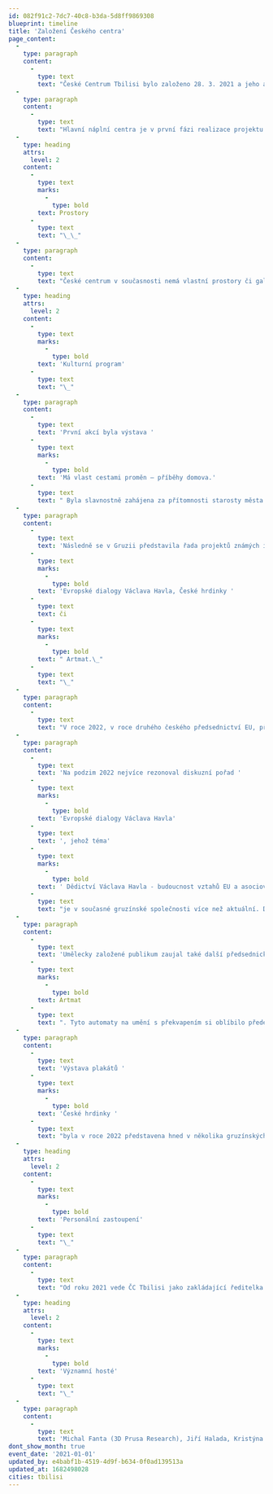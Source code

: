 ```yaml
---
id: 082f91c2-7dc7-40c8-b3da-5d8ff9869308
blueprint: timeline
title: 'Založení Českého centra'
page_content:
  -
    type: paragraph
    content:
      -
        type: text
        text: "České Centrum Tbilisi bylo založeno 28. 3. 2021 a jeho aktivity se nesoustředí jen na Gruzii, ale má za úkol částečně pokrývat i Arménii a Ázerbájdžán. Slavnostní otevření centra se bohužel nekonalo, jelikož byl v Gruzii tou dobou platný zákaz sdružování kvůli pandemii Covid-19.\_"
  -
    type: paragraph
    content:
      -
        type: text
        text: "Hlavní náplní centra je v první fázi realizace projektu EU4Culture, financovaného z evropských fondů. Jeho cílem je propagovat kulturu jako motor růstu a sociálního rozvoje v celém regionu tím, že podpoří tvorbu strategií kulturního rozvoje vybraných měst, poskytne granty na jejich realizaci a podpoří programy vzdělávání a mobility pro umělce.\_"
  -
    type: heading
    attrs:
      level: 2
    content:
      -
        type: text
        marks:
          -
            type: bold
        text: Prostory
      -
        type: text
        text: "\_\_"
  -
    type: paragraph
    content:
      -
        type: text
        text: "České centrum v současnosti nemá vlastní prostory či galerii, momentálně disponuje pouze kanceláří. Výstavy a další akce provozuje v partnerských prostorech.\_"
  -
    type: heading
    attrs:
      level: 2
    content:
      -
        type: text
        marks:
          -
            type: bold
        text: 'Kulturní program'
      -
        type: text
        text: "\_"
  -
    type: paragraph
    content:
      -
        type: text
        text: 'První akcí byla výstava '
      -
        type: text
        marks:
          -
            type: bold
        text: 'Má vlast cestami proměn – příběhy domova.'
      -
        type: text
        text: " Byla slavnostně zahájena za přítomnosti starosty města a delegací z okolních měst 11. listopadu 2021 v Kobuleti.\_\_"
  -
    type: paragraph
    content:
      -
        type: text
        text: 'Následně se v Gruzii představila řada projektů známých i jinde - '
      -
        type: text
        marks:
          -
            type: bold
        text: 'Evropské dialogy Václava Havla, České hrdinky '
      -
        type: text
        text: či
      -
        type: text
        marks:
          -
            type: bold
        text: " Artmat.\_"
      -
        type: text
        text: "\_"
  -
    type: paragraph
    content:
      -
        type: text
        text: "V roce 2022, v roce druhého českého předsednictví EU, představilo ČC Tbilisi některé z projektů, které připravilo ústředí Českých Center pro toto období.\_\_"
  -
    type: paragraph
    content:
      -
        type: text
        text: 'Na podzim 2022 nejvíce rezonoval diskuzní pořad '
      -
        type: text
        marks:
          -
            type: bold
        text: 'Evropské dialogy Václava Havla'
      -
        type: text
        text: ', jehož téma'
      -
        type: text
        marks:
          -
            type: bold
        text: ' Dědictví Václava Havla - budoucnost vztahů EU a asociovaných zemí '
      -
        type: text
        text: "je v současné gruzínské společnosti více než aktuální. Diskuze se zúčastnili i divácky atraktivní hosté - poradce gruzínského prezidenta Konstantine Natsvlishvili, náměstek ministra zahraničních věcí ČR Martin Dvořák, zástupce MZV Gruzie Irakli Kurashvili, významný český sociolog Ivan Gabal, ukrajinský chargé d’affaires Andrii Kasionov a řada dalších.\_\_"
  -
    type: paragraph
    content:
      -
        type: text
        text: 'Umělecky založené publikum zaujal také další předsednický projekt - '
      -
        type: text
        marks:
          -
            type: bold
        text: Artmat
      -
        type: text
        text: ". Tyto automaty na umění s překvapením si oblíbilo především mladší publikum.\_"
  -
    type: paragraph
    content:
      -
        type: text
        text: 'Výstava plakátů '
      -
        type: text
        marks:
          -
            type: bold
        text: 'České hrdinky '
      -
        type: text
        text: "byla v roce 2022 představena hned v několika gruzínských městech a v roce 2023 ve svém tour i nadále pokračuje.\_"
  -
    type: heading
    attrs:
      level: 2
    content:
      -
        type: text
        marks:
          -
            type: bold
        text: 'Personální zastoupení'
      -
        type: text
        text: "\_"
  -
    type: paragraph
    content:
      -
        type: text
        text: "Od roku 2021 vede ČC Tbilisi jako zakládající ředitelka Ivana Bursíková.\_\_"
  -
    type: heading
    attrs:
      level: 2
    content:
      -
        type: text
        marks:
          -
            type: bold
        text: 'Významní hosté'
      -
        type: text
        text: "\_"
  -
    type: paragraph
    content:
      -
        type: text
        text: 'Michal Fanta (3D Prusa Research), Jiří Halada, Kristýna Sibinská, Jan Krompolc, Boris Urbánek, Vladislav Vozňuk, Valentina Vozňuk'
dont_show_month: true
event_date: '2021-01-01'
updated_by: e4babf1b-4519-4d9f-b634-0f0ad139513a
updated_at: 1682498028
cities: tbilisi
---
```

